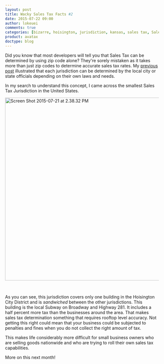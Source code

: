 ```yaml
---
layout: post
title: Wacky Sales Tax Facts #2
date: 2015-07-22 09:00
author: lokeuei
comments: true
categories: [bizarre, hoisington, jurisdiction, kansas, sales tax, Sales Tax APIs, small, subway, weird]
product: avatax
doctype: blog
---
```

Did you know that most developers will tell you that Sales Tax can be determined by using zip code alone? They're sorely mistaken as it takes more than just zip codes to determine accurate sales tax rates. My <a href="http://developer.avalara.com/blog/2015/06/16/the-business-of-sales-tax-is-bizarre">previous post</a> illustrated that each jurisdiction can be determined by the local city or state officials depending on their own laws and needs.

In my search to understand this concept, I came across the smallest Sales Tax Jurisdiction in the United States.

<a href="https://developer.avalara.com/wp-content/uploads/2015/07/Screen-Shot-2015-07-21-at-2.38.32-PM.png"><img class="alignleft wp-image-9270 size-full" src="http://developer.avalara.com/wp-content/uploads/2015/07/Screen-Shot-2015-07-21-at-2.38.32-PM.png" alt="Screen Shot 2015-07-21 at 2.38.32 PM" width="807" height="599" /></a>

&nbsp;

As you can see, this jurisdiction covers only one building in the Hoisington City District and is <em>sandwiched</em> between the other jurisdictions. This building is the local Subway on Broadway and Highway 281. It includes a half percent more tax than the businesses around the area. That makes sales tax determination something that requires rooftop level accuracy. Not getting this right could mean that your business could be subjected to penalties and fines when you do not collect the right amount of tax.

This makes life considerably more difficult for small business owners who are selling goods nationwide and who are trying to roll their own sales tax capabilities.

More on this next month!
